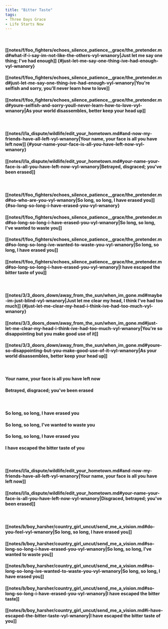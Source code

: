 ```yaml
---
title: "Bitter Taste"
tags:
- Three Days Grace
- Life Starts Now
---
```

&nbsp;
#### [[notes/f/foo_fighters/echoes_silence_patience__grace/the_pretender.md#what-if-i-say-im-not-like-the-others-vyl-wnanory|Just let me say one thing; I've had enough]] {#just-let-me-say-one-thing-ive-had-enough-vyl-wnanory}
#### [[notes/f/foo_fighters/echoes_silence_patience__grace/the_pretender.md#just-let-me-say-one-thing-ive-had-enough-vyl-wnanory|You're selfish and sorry, you'll never learn how to love]]
#### [[notes/f/foo_fighters/echoes_silence_patience__grace/the_pretender.md#youre-selfish-and-sorry-youll-never-learn-how-to-love-vyl-wnanory|As your world disassembles, better keep your head up]]
&nbsp;
#### [[notes/l/la_dispute/wildlife/edit_your_hometown.md#and-now-my-friends-have-all-left-vyl-wnanory|Your name, your face is all you have left now]] {#your-name-your-face-is-all-you-have-left-now-vyl-wnanory}
#### [[notes/l/la_dispute/wildlife/edit_your_hometown.md#your-name-your-face-is-all-you-have-left-now-vyl-wnanory|Betrayed, disgraced; you've been erased]]
&nbsp;
#### [[notes/f/foo_fighters/echoes_silence_patience__grace/the_pretender.md#so-who-are-you-vyl-wnanory|So long, so long, I have erased you]] {#so-long-so-long-i-have-erased-you-vyl-wnanory}
#### [[notes/f/foo_fighters/echoes_silence_patience__grace/the_pretender.md#so-long-so-long-i-have-erased-you-vyl-wnanory|So long, so long, I've wanted to waste you]]
#### [[notes/f/foo_fighters/echoes_silence_patience__grace/the_pretender.md#so-long-so-long-ive-wanted-to-waste-you-vyl-wnanory|So long, so long, I have erased you]]
#### [[notes/f/foo_fighters/echoes_silence_patience__grace/the_pretender.md#so-long-so-long-i-have-erased-you-vyl-wnanory|I have escaped the bitter taste of you]]
&nbsp;
#### [[notes/3/3_doors_down/away_from_the_sun/when_im_gone.md#maybe-im-just-blind-vyl-wnanory|Just let me clear my head, I think I've had too much]] {#just-let-me-clear-my-head-i-think-ive-had-too-much-vyl-wnanory}
#### [[notes/3/3_doors_down/away_from_the_sun/when_im_gone.md#just-let-me-clear-my-head-i-think-ive-had-too-much-vyl-wnanory|You're so disappointing but you make good use of it]]
#### [[notes/3/3_doors_down/away_from_the_sun/when_im_gone.md#youre-so-disappointing-but-you-make-good-use-of-it-vyl-wnanory|As your world disassembles, better keep your head up]]
&nbsp;
#### Your name, your face is all you have left now
#### Betrayed, disgraced; you've been erased
&nbsp;
#### So long, so long, I have erased you
#### So long, so long, I've wanted to waste you
#### So long, so long, I have erased you
#### I have escaped the bitter taste of you
&nbsp;
#### [[notes/l/la_dispute/wildlife/edit_your_hometown.md#and-now-my-friends-have-all-left-vyl-wnanory|Your name, your face is all you have left now]]
#### [[notes/l/la_dispute/wildlife/edit_your_hometown.md#your-name-your-face-is-all-you-have-left-now-vyl-wnanory|Disgraced, betrayed; you've been erased]]
&nbsp;
#### [[notes/b/boy_harsher/country_girl_uncut/send_me_a_vision.md#do-you-feel-vyl-wnanory|So long, so long, I have erased you]]
#### [[notes/b/boy_harsher/country_girl_uncut/send_me_a_vision.md#so-long-so-long-i-have-erased-you-vyl-wnanory|So long, so long, I've wanted to waste you]]
#### [[notes/b/boy_harsher/country_girl_uncut/send_me_a_vision.md#so-long-so-long-ive-wanted-to-waste-you-vyl-wnanory|So long, so long, I have erased you]]
#### [[notes/b/boy_harsher/country_girl_uncut/send_me_a_vision.md#so-long-so-long-i-have-erased-you-vyl-wnanory|I have escaped the bitter taste]]
#### [[notes/b/boy_harsher/country_girl_uncut/send_me_a_vision.md#i-have-escaped-the-bitter-taste-vyl-wnanory|I have escaped the bitter taste of you]]
